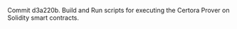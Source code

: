 Commit d3a220b.                    Build and Run scripts for executing the Certora Prover on Solidity smart contracts.
